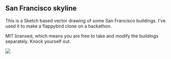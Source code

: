## San Francisco skyline

This is a Sketch based vector drawing of some San Francisco buildings.
I've used it to make a flappybird clone on a hackathon.

MIT licensed, which means you are free to take and modify the buildings separately. Knock yourself out.

![](http://f.cl.ly/items/381C0O2a1w3Y312B2i03/san_fran@2x.svg)

